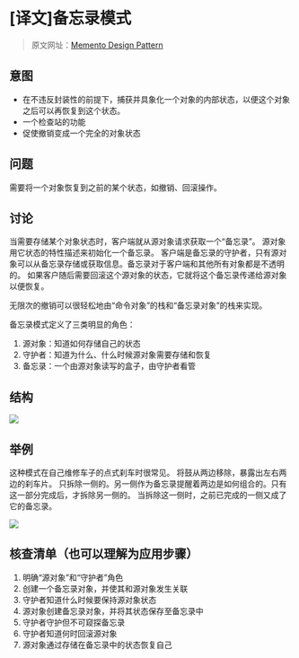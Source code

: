 # [译文]备忘录模式

> 原文网址：[Memento Design Pattern](https://sourcemaking.com/design_patterns/memento)

## 意图
- 在不违反封装性的前提下，捕获并具象化一个对象的内部状态，以便这个对象之后可以再恢复到这个状态。
- 一个检查站的功能
- 促使撤销变成一个完全的对象状态

## 问题
需要将一个对象恢复到之前的某个状态，如撤销、回滚操作。

## 讨论
当需要存储某个对象状态时，客户端就从源对象请求获取一个“备忘录”。
源对象用它状态的特性描述来初始化一个备忘录。
客户端是备忘录的守护者，只有源对象可以从备忘录存储或获取信息。备忘录对于客户端和其他所有对象都是不透明的。
如果客户随后需要回滚这个源对象的状态，它就将这个备忘录传递给源对象以便恢复。

无限次的撤销可以很轻松地由“命令对象”的栈和“备忘录对象”的栈来实现。

备忘录模式定义了三类明显的角色：
1. 源对象：知道如何存储自己的状态
2. 守护者：知道为什么、什么时候源对象需要存储和恢复
3. 备忘录：一个由源对象读写的盒子，由守护者看管

## 结构
![](https://sourcemaking.com/files/v2/content/patterns/Memento.png)


## 举例
这种模式在自己维修车子的点式刹车时很常见。
将鼓从两边移除，暴露出左右两边的刹车片。
只拆除一侧的。另一侧作为备忘录提醒着两边是如何组合的。只有这一部分完成后，才拆除另一侧的。
当拆除这一侧时，之前已完成的一侧又成了它的备忘录。

![](https://sourcemaking.com/files/v2/content/patterns/Memento_example.png)

## 核查清单（也可以理解为应用步骤）
1. 明确“源对象”和“守护者”角色
2. 创建一个备忘录对象，并使其和源对象发生关联
3. 守护者知道什么时候要保持源对象状态
4. 源对象创建备忘录对象，并将其状态保存至备忘录中
5. 守护者守护但不可窥探备忘录
6. 守护者知道何时回滚源对象
7. 源对象通过存储在备忘录中的状态恢复自己

